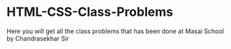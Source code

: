 # HTML-CSS-Class-Problems
Here you will get all the class problems that has been done at Masai School by Chandrasekhar Sir
